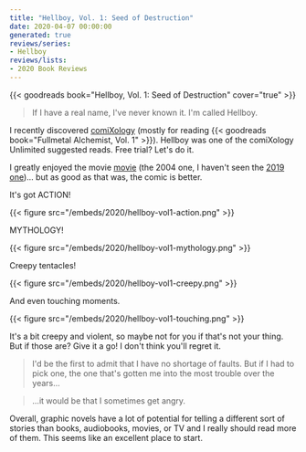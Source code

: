 ```yaml
---
title: "Hellboy, Vol. 1: Seed of Destruction"
date: 2020-04-07 00:00:00
generated: true
reviews/series:
- Hellboy
reviews/lists:
- 2020 Book Reviews
---
```

{{< goodreads book="Hellboy, Vol. 1: Seed of Destruction" cover="true" >}}

> If I have a real name, I've never known it. I'm called Hellboy.

I recently discovered [comiXology](https://www.comixology.com/) (mostly for reading {{< goodreads book="Fullmetal Alchemist, Vol. 1" >}}). Hellboy was one of the comiXology Unlimited suggested reads. Free trial? Let's do it.  

<!--more-->

I greatly enjoyed the movie [movie](https://www.imdb.com/title/tt0167190/) (the 2004 one, I haven't seen the [2019 one](https://www.imdb.com/title/tt2274648/))... but as good as that was, the comic is better.  

It's got ACTION!  

{{< figure src="/embeds/2020/hellboy-vol1-action.png" >}}

MYTHOLOGY!  

{{< figure src="/embeds/2020/hellboy-vol1-mythology.png" >}}

Creepy tentacles!  

{{< figure src="/embeds/2020/hellboy-vol1-creepy.png" >}}

And even touching moments.  

{{< figure src="/embeds/2020/hellboy-vol1-touching.png" >}}

It's a bit creepy and violent, so maybe not for you if that's not your thing. But if those are? Give it a go! I don't think you'll regret it.  

> I'd be the first to admit that I have no shortage of faults. But if I had to pick one, the one that's gotten me into the most trouble over the years...  

> ...it would be that I sometimes get angry.  

Overall, graphic novels have a lot of potential for telling a different sort of stories than books, audiobooks, movies, or TV and I really should read more of them. This seems like an excellent place to start.


